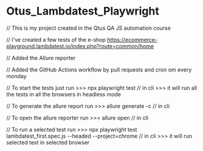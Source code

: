 # Otus_Lambdatest_Playwright

// This is my project created in the Qtus QA JS automation course

// I've created a few tests of the e-shop https://ecommerce-playground.lambdatest.io/index.php?route=common/home

// Added the Allure reporter 

// Added the GitHub Actions workflow by pull requests and cron om every monday

// To start the tests just run >>> npx playwright test // in cli >>> it will run all the tests in all the browsers in headless mode

// To generate the allure report run >>> allure generate -c // in cli

// To open the allure reporter run >>> allure open // in cli

// To run a selected test run >>> npx playwright test lambdatest_first.spec.js --headed --project=chrome // in cli >>> it will run selected test in selected browser


